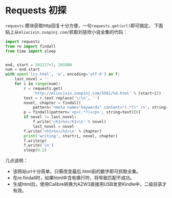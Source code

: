 # Requests 初探
`requests` 模块获取http回复十分方便，一句`requests.get(url)`即可搞定。
下面贴上从`mliucixin.zuopinj.com/`抓取刘慈欣小说全集的代码：

```python
import requests
from re import findall
from time import sleep


end, start = 202227+1, 201980
num = end-start
with open('lcx.html', 'w', encoding='utf-8') as f:
    last_novel = ''
    for i in range(num):
        r = requests.get(
            'http://mliucixin.zuopinj.com/5561/%d.html' % (start+i))
        text = r.text.replace('\r\n', '')
        novel, chapter = findall(
            pattern='<meta name="keywords" content="(.*?)" />', string=text)[0].split(',')
        p = findall(pattern='<p>(.*?)</p>', string=text)[0]
        if novel != last_novel:
            f.write('<h1>%s</h1>\n' % novel)
            last_novel = novel
        f.write('<h2>%s</h2>\n' % chapter)
        print('writing', start+i, novel, chapter)
        f.write(p)
        f.write('\n')
        sleep(0.2)
```
几点说明：

- 该网站url十分简单，只需改变最后.html前的数字即可抓取全集。
- 在re.findall时，如果html中含有换行符，将导致匹配不成功。
- 生成html后，使用Calibre转换为AZW3直接用USB发至Kindle中，二级目录才有效。
